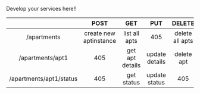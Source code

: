 Develop your services here!!

|                         |          POST          |       GET       |       PUT      |      DELETE     |
|:-----------------------:|:----------------------:|:---------------:|:--------------:|:---------------:|
|       /apartments       | create new aptinstance |  list all apts  |       405      | delete all apts |
|     /apartments/apt1    |           405          | get apt details | update details |    delete apt   |
| /apartments/apt1/status |           405          |    get status   |  update status |       405       |